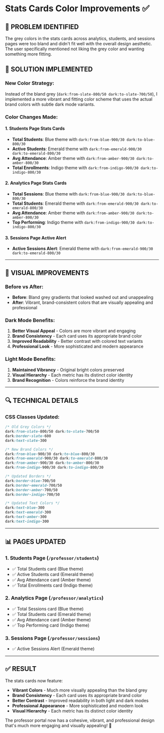 # Stats Cards Color Improvements ✅

## 🎯 **PROBLEM IDENTIFIED**
The grey colors in the stats cards across analytics, students, and sessions pages were too bland and didn't fit well with the overall design aesthetic. The user specifically mentioned not liking the grey color and wanting something more fitting.

## 🔧 **SOLUTION IMPLEMENTED**

### **New Color Strategy:**
Instead of the bland grey (`dark:from-slate-800/50 dark:to-slate-700/50`), I implemented a more vibrant and fitting color scheme that uses the actual brand colors with subtle dark mode variants.

### **Color Changes Made:**

#### **1. Students Page Stats Cards**
- **Total Students**: Blue theme with `dark:from-blue-900/30 dark:to-blue-800/30`
- **Active Students**: Emerald theme with `dark:from-emerald-900/30 dark:to-emerald-800/30`
- **Avg Attendance**: Amber theme with `dark:from-amber-900/30 dark:to-amber-800/30`
- **Total Enrollments**: Indigo theme with `dark:from-indigo-900/30 dark:to-indigo-800/30`

#### **2. Analytics Page Stats Cards**
- **Total Sessions**: Blue theme with `dark:from-blue-900/30 dark:to-blue-800/30`
- **Total Students**: Emerald theme with `dark:from-emerald-900/30 dark:to-emerald-800/30`
- **Avg Attendance**: Amber theme with `dark:from-amber-900/30 dark:to-amber-800/30`
- **Top Performing**: Indigo theme with `dark:from-indigo-900/30 dark:to-indigo-800/30`

#### **3. Sessions Page Active Alert**
- **Active Sessions Alert**: Emerald theme with `dark:from-emerald-900/30 dark:to-emerald-800/30`

---

## 🎨 **VISUAL IMPROVEMENTS**

### **Before vs After:**
- **Before**: Bland grey gradients that looked washed out and unappealing
- **After**: Vibrant, brand-consistent colors that are visually appealing and professional

### **Dark Mode Benefits:**
1. **Better Visual Appeal** - Colors are more vibrant and engaging
2. **Brand Consistency** - Each card uses its appropriate brand color
3. **Improved Readability** - Better contrast with colored text variants
4. **Professional Look** - More sophisticated and modern appearance

### **Light Mode Benefits:**
1. **Maintained Vibrancy** - Original bright colors preserved
2. **Visual Hierarchy** - Each metric has its distinct color identity
3. **Brand Recognition** - Colors reinforce the brand identity

---

## 🔍 **TECHNICAL DETAILS**

### **CSS Classes Updated:**
```css
/* Old Grey Colors */
dark:from-slate-800/50 dark:to-slate-700/50
dark:border-slate-600
dark:text-slate-300

/* New Brand Colors */
dark:from-blue-900/30 dark:to-blue-800/30
dark:from-emerald-900/30 dark:to-emerald-800/30
dark:from-amber-900/30 dark:to-amber-800/30
dark:from-indigo-900/30 dark:to-indigo-800/30

/* Updated Borders */
dark:border-blue-700/50
dark:border-emerald-700/50
dark:border-amber-700/50
dark:border-indigo-700/50

/* Updated Text Colors */
dark:text-blue-300
dark:text-emerald-300
dark:text-amber-300
dark:text-indigo-300
```

---

## 📊 **PAGES UPDATED**

### **1. Students Page (`/professor/students`)**
- ✅ Total Students card (Blue theme)
- ✅ Active Students card (Emerald theme)
- ✅ Avg Attendance card (Amber theme)
- ✅ Total Enrollments card (Indigo theme)

### **2. Analytics Page (`/professor/analytics`)**
- ✅ Total Sessions card (Blue theme)
- ✅ Total Students card (Emerald theme)
- ✅ Avg Attendance card (Amber theme)
- ✅ Top Performing card (Indigo theme)

### **3. Sessions Page (`/professor/sessions`)**
- ✅ Active Sessions Alert (Emerald theme)

---

## ✅ **RESULT**

The stats cards now feature:
- **Vibrant Colors** - Much more visually appealing than the bland grey
- **Brand Consistency** - Each card uses its appropriate brand color
- **Better Contrast** - Improved readability in both light and dark modes
- **Professional Appearance** - More sophisticated and modern look
- **Visual Hierarchy** - Each metric has its distinct color identity

The professor portal now has a cohesive, vibrant, and professional design that's much more engaging and visually appealing! 🚀
